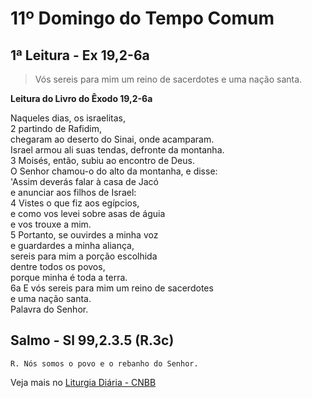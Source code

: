 # 11º Domingo do Tempo Comum

## 1ª Leitura - Ex 19,2-6a

> Vós sereis para mim um reino de sacerdotes e uma nação santa.

**Leitura do Livro do Êxodo 19,2-6a**

Naqueles dias, os israelitas,    
2 partindo de Rafidim,   
 chegaram ao deserto do Sinai, onde acamparam.   
 Israel armou ali suas tendas, defronte da montanha.    
3 Moisés, então, subiu ao encontro de Deus.   
 O Senhor chamou-o do alto da montanha, e disse:   
 'Assim deverás falar à casa de Jacó   
 e anunciar aos filhos de Israel:    
4 Vistes o que fiz aos egípcios,   
 e como vos levei sobre asas de águia   
 e vos trouxe a mim.    
5 Portanto, se ouvirdes a minha voz   
 e guardardes a minha aliança,   
 sereis para mim a porção escolhida   
 dentre todos os povos,   
 porque minha é toda a terra.    
6a E vós sereis para mim um reino de sacerdotes   
 e uma nação santa.   
 Palavra do Senhor.

## Salmo - Sl 99,2.3.5 (R.3c)

`R. Nós somos o povo e o rebanho do Senhor.`



Veja mais no [Liturgia Diária - CNBB](http://liturgiadiaria.cnbb.org.br/app/user/user/UserView.php?ano=2017&mes=6&dia=18)